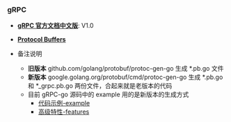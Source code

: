 ### gRPC

* **[gRPC 官方文档中文版](https://doc.oschina.net/grpc?t=58008)**: V1.0
* **[Protocol Buffers](https://developers.google.com/protocol-buffers/docs/proto3)**


* 备注说明
  * **旧版本** github.com/golang/protobuf/protoc-gen-go      生成 *.pb.go 文件
  * **新版本** google.golang.org/protobuf/cmd/protoc-gen-go  生成 *.pb.go 和 *_grpc.pb.go 两份文件，合起来就是老版本的代码
  * 目前 gRPC-go 源码中的 example 用的是新版本的生成方式 
    * [代码示例-example](https://github.com/grpc/grpc-go/tree/master/examples)
    * [高级特性-features](https://github.com/grpc/grpc-go/tree/master/examples/features)

